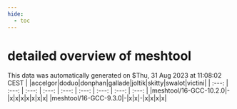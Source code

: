 ```yaml
---
hide:
  - toc
---
```


detailed overview of meshtool
=============================


This data was automatically generated on $Thu, 31 Aug 2023 at 11:08:02 CEST
| |accelgor|doduo|donphan|gallade|joltik|skitty|swalot|victini|
| :---: | :---: | :---: | :---: | :---: | :---: | :---: | :---: | :---: |
|meshtool/16-GCC-10.2.0|-|x|x|x|x|x|x|x|
|meshtool/16-GCC-9.3.0|-|x|x|-|x|x|x|x|
